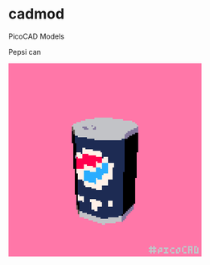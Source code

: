 # cadmod
PicoCAD Models

Pepsi can

![Pepsi](https://github.com/wrenchathome/cadmod/blob/main/bepis_1.gif?raw=true)
